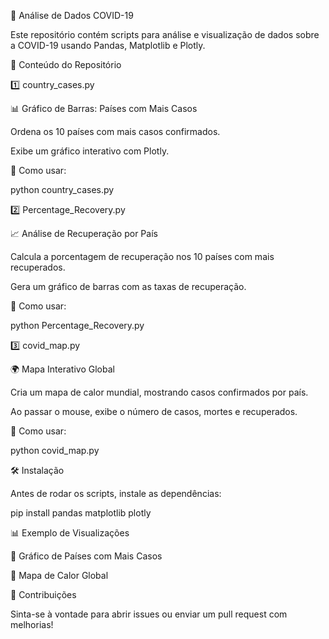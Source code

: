🦠 Análise de Dados COVID-19

Este repositório contém scripts para análise e visualização de dados sobre a COVID-19 usando Pandas, Matplotlib e Plotly.

📌 Conteúdo do Repositório

1️⃣ country_cases.py

📊 Gráfico de Barras: Países com Mais Casos

Ordena os 10 países com mais casos confirmados.

Exibe um gráfico interativo com Plotly.

🔹 Como usar:

python country_cases.py

2️⃣ Percentage_Recovery.py

📈 Análise de Recuperação por País

Calcula a porcentagem de recuperação nos 10 países com mais recuperados.

Gera um gráfico de barras com as taxas de recuperação.

🔹 Como usar:

python Percentage_Recovery.py

3️⃣ covid_map.py

🌍 Mapa Interativo Global

Cria um mapa de calor mundial, mostrando casos confirmados por país.

Ao passar o mouse, exibe o número de casos, mortes e recuperados.

🔹 Como usar:

python covid_map.py

🛠 Instalação

Antes de rodar os scripts, instale as dependências:

pip install pandas matplotlib plotly

📊 Exemplo de Visualizações

🔹 Gráfico de Países com Mais Casos


🔹 Mapa de Calor Global


🎯 Contribuições

Sinta-se à vontade para abrir issues ou enviar um pull request com melhorias!

